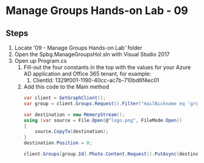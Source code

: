 # Manage Groups Hands-on Lab - 09

## Steps
1. Locate '09 - Manage Groups Hands-on Lab' folder
1. Open the Spbg.ManageGroupsHol.sln with Visual Studio 2017
1. Open up Program.cs
	1. Fill-out the four constants in the top with the values for your Azure AD application and Office 365 tenant, for example:
		1. ClientId: 1329f001-1190-40cc-ac7b-710bd6f4ec01
	1. Add this code to the Main method
		```csharp
		var client = GetGraphClient();
		var group = client.Groups.Request().Filter("mailNickname eq 'group'").GetAsync().Result.FirstOrDefault();

		var destination = new MemoryStream();
		using (var source = File.Open(@"logo.png", FileMode.Open))
		{
			source.CopyTo(destination);
		}
		destination.Position = 0;

		client.Groups[group.Id].Photo.Content.Request().PutAsync(destination).GetAwaiter().GetResult();	
		```
